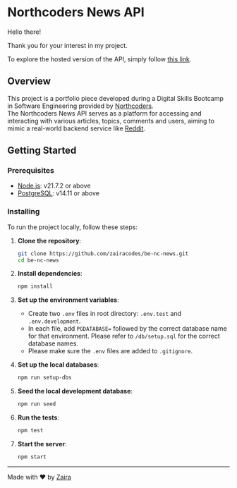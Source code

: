 # Northcoders News API

Hello there!

Thank you for your interest in my project.

To explore the hosted version of the API, simply follow [this link](https://be-nc-news-6djf.onrender.com/api/).

## Overview

This project is a portfolio piece developed during a Digital Skills Bootcamp in Software Engineering provided by [Northcoders](https://northcoders.com/).  
The Northcoders News API serves as a platform for accessing and interacting with various articles, topics, comments and users, aiming to mimic a real-world backend service like [Reddit](https://www.reddit.com/).

## Getting Started

### Prerequisites

- [Node.js](https://nodejs.org/en/download/package-manager/): v21.7.2 or above
- [PostgreSQL](https://www.postgresql.org/download/): v14.11 or above

### Installing

To run the project locally, follow these steps:

1. **Clone the repository**:

   ```bash
   git clone https://github.com/zairacodes/be-nc-news.git
   cd be-nc-news
   ```

2. **Install dependencies**:

   ```bash
   npm install
   ```

3. **Set up the environment variables**:

   - Create two `.env` files in root directory: `.env.test` and `.env.development`.
   - In each file, add `PGDATABASE=` followed by the correct database name for that environment. Please refer to `/db/setup.sql` for the correct database names.
   - Please make sure the `.env` files are added to `.gitignore`.

4. **Set up the local databases**:

   ```bash
   npm run setup-dbs
   ```

5. **Seed the local development database**:

   ```bash
   npm run seed
   ```

6. **Run the tests**:

   ```bash
   npm test
   ```

7. **Start the server**:

   ```bash
   npm start
   ```

---

Made with ❤️ by [Zaira](https://www.linkedin.com/in/zaira-n/)
